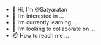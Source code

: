 - 👋 Hi, I’m @Satyaratan
- 👀 I’m interested in ...
- 🌱 I’m currently learning ...
- 💞️ I’m looking to collaborate on ...
- 📫 How to reach me ...

<!---
Satyaratan/Satyaratan is a ✨ special ✨ repository because its `README.md` (this file) appears on your GitHub profile.
You can click the Preview link to take a look at your changes.
--->
